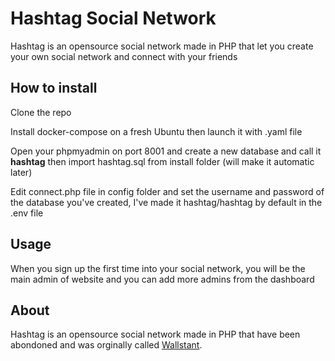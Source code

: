 # Hashtag Social Network

Hashtag is an opensource social network made in PHP that let you create your own social network and connect with your friends

## How to install

Clone the repo

Install docker-compose on a fresh Ubuntu then launch it with .yaml file

Open your phpmyadmin on port 8001 and create a new database and call it **hashtag** then import hashtag.sql from install folder (will make it automatic later)

Edit connect.php file in config folder and set the username and password of the database you've created, I've made it hashtag/hashtag by default in the .env file

## Usage

When you sign up the first time into your social network, you will be the main admin of website and you can add more admins from the dashboard

## About

Hashtag is an opensource social network made in PHP that have been abondoned and was orginally called [Wallstant](https://github.com/munafio/wallstant-the-open-source-PHP-social-network).
